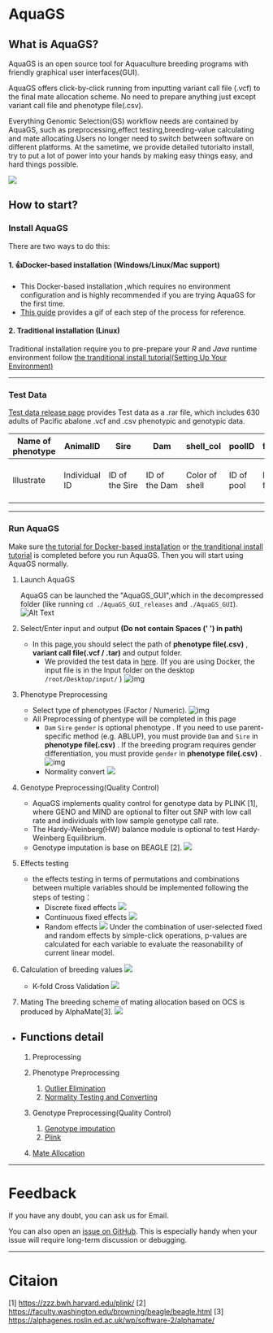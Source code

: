 # AquaGS

## What is AquaGS?

AquaGS is an open source tool for Aquaculture breeding programs with friendly graphical user interfaces(GUI).

AquaGS offers click-by-click running from inputting variant call file (.vcf) to the final mate allocation scheme. No need to prepare anything just except variant call file and phenotype file(.csv).

Everything Genomic Selection(GS) workflow needs are contained by AquaGS, such as preprocessing,effect testing,breeding-value calculating and mate allocating.Users no longer need to switch between software on different platforms. At the sametime, we  provide detailed tutorialto install, try to put a lot of power into your hands by making easy things easy, and hard things possible.

![](./AquaGS/Md/Allpage.png)

## How to start?

### Install AquaGS

There are two ways to do this:

#### 1. 👍Docker-based installation (Windows/Linux/Mac support)

- This Docker-based installation ,which requires no environment configuration and is highly recommended if you are trying AquaGS for the first time.
- [This guide](./AquaGS/Md/Docker-based-installation.md) provides a gif of each step of the process for reference.

#### 2. Traditional installation (Linux)

Traditional installation require you to pre-prepare your *R* and *Java* runtime environment follow [the tranditional install tutorial(Setting Up Your Environment)](./AquaGS/Md/Setting_Up_Your_Environment.md)

---

### Test Data

  [Test data release page](https://github.com/Ying-Lab/AquaGS/releases/tag/data) provides Test data as a .rar file, which includes 630 adults of Pacific abalone .vcf and .csv phenotypic and genotypic data.

| Name of phenotype | AnimalID      | Sire            | Dam            | shell_col      | poolID     | famID        | ABT                                    | WW         | ABT_t          | gender |
| ----------------- | ------------- | --------------- | -------------- | -------------- | ---------- | ------------ | -------------------------------------- | ---------- | -------------- | ------ |
| Illustrate        | Individual ID | ID of the Sire | ID of the Dam | Color of shell | ID of pool | ID of famliy | Heart performance at high temperatures | Wet weight | Normalized ABT |   Gender     |

---

### Run AquaGS

  Make sure [the tutorial for Docker-based installation](./AquaGS/Md/Docker-based-installation.md) or [the tranditional install tutorial](./AquaGS/Md/Setting_Up_Your_Environment.md) is completed before you run AquaGS. Then you will start using AquaGS normally.

1. Launch AquaGS

   AquaGS can be launched  the "AquaGS_GUI",which in the decompressed folder (like running `cd ./AquaGS_GUI_releases` and  `./AquaGS_GUI`).
   ![Alt Text](/AquaGS/Md/gif/lanuchAquaGS.gif)
2. Select/Enter input and output **(Do not contain Spaces (' ') in path)**

   - In this page,you should select the path of **phenotype file(.csv)** , **variant call file(.vcf / .tar)** and output folder.
     - We provided the test data in [here](https://github.com/Ying-Lab/AquaGS/releases/download/data/testdata.rar). (If you are using Docker, the input file is in the Input folder on the desktop `/root/Desktop/input/` )
       ![img](AquaGS/Md/gif/Selectinputandoutput.gif)
3. Phenotype Preprocessing

   - Select type of phenotypes (Factor / Numeric).
     ![img](AquaGS/Md/gif/selectfactortype.gif)
   - All Preprocessing of phentype will be completed in this page
     - `Dam` `Sire` `gender` is optional phenotype . If you need to use parent-specific method (e.g. ABLUP), you must provide `Dam` and `Sire` in **phenotype file(.csv)** . If the breeding program requires gender differentiation, you must provide `gender` in **phenotype file(.csv)** .
       ![img](AquaGS/Md/gif/filteroutlier.gif)
     - Normality convert
       ![](AquaGS/Md/gif/normalize.gif)
4. Genotype Preprocessing(Quality Control)

   - AquaGS implements quality control for genotype data by PLINK [1], where GENO and MIND are optional to filter out SNP with low call rate and individuals with low sample genotype call rate.
   - The Hardy-Weinberg(HW) balance module is optional to test Hardy-Weinberg Equilibrium.
   - Genotype imputation is base on BEAGLE [2].
     ![](AquaGS/Md/gif/qc.gif)
5. Effects testing

   - the effects testing in terms of permutations and combinations between multiple variables should be implemented following the steps of testing：
     - Discrete fixed effects
       ![](AquaGS/Md/gif/fixeffect1.gif)
     - Continuous fixed effects
       ![](AquaGS/Md/gif/fixeffect2.gif)
     - Random effects
       ![](AquaGS/Md/gif/randomeffect.gif)
       Under the combination of user-selected fixed and random effects by simple-click operations, p-values are calculated for each variable to evaluate the reasonability of current linear model.
6. Calculation of breeding values
   ![](/AquaGS/Md/gif/Calculation%20of%20breeding%20values.gif)

   - K-fold Cross Validation
     ![](AquaGS/Md/gif/Kvalidate.gif)
7. Mating
   The breeding scheme of mating allocation based on OCS is produced by AlphaMate[3].
   ![](AquaGS/Md/gif/mating.gif)

- ## Functions detail

  1. Preprocessing
  2. Phenotype Preprocessing

     1. [Outlier Elimination](./AquaGS/Md/Outlier_elimination.md)
     2. [Normality Testing and Converting](./AquaGS/Md/Normality.md)
  3. Genotype Preprocessing(Quality Control)

     1. [Genotype imputation](https://faculty.washington.edu/browning/beagle/beagle.html)
     2. [Plink](https://www.cog-genomics.org/plink/)
  4. [Mate Allocation](https://github.com/AlphaGenes/AlphaMate)

---

# Feedback

If you have any doubt, you can ask us for Email.

You can also open an [issue on GitHub](https://github.com/LiangBeam9810/AquaGS_GUI/issues). This is especially handy when your issue will require long-term discussion or debugging.

---

# Citaion

[1] https://zzz.bwh.harvard.edu/plink/
[2] https://faculty.washington.edu/browning/beagle/beagle.html
[3] https://alphagenes.roslin.ed.ac.uk/wp/software-2/alphamate/
